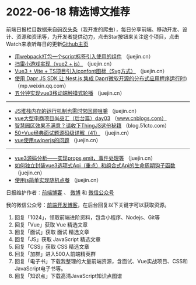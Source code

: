 # 2022-06-18 精选博文推荐

前端日报栏目数据来自[码农头条](http://hao.caibaojian.com.cn/)（我开发的爬虫），每日分享前端、移动开发、设计、资源和资讯等，为开发者提供动力，点击Star按钮来关注这个项目，点击Watch来收听每日的更新[Github主页](https://github.com/kujian/frontendDaily)
* [用webpack打包一个script标签引入使用的组件](https://juejin.cn/post/7110114091108139044) （juejin.cn）
* [扫雷小游戏实现（vue2 + js）](https://juejin.cn/post/7110113661351362596) （juejin.cn）
* [Vue3 + Vite + TS项目引入iconfont图标（Svg方式）](https://juejin.cn/post/7110099190247587854) （juejin.cn）
* [使用 Dapr JS SDK 让 Nest.js 集成 Dapr(微软开源的分布式应用程序运行时)](https://mp.weixin.qq.com/s?__biz=MzA4Mzc4NTE5MQ==&mid=2692296229&idx=1&sn=85a0c2afb4bbca843b4a5b855822e516) （mp.weixin.qq.com）
* [五分钟实现vue3移动端触摸式轮播](https://juejin.cn/post/7110094400612483079) （juejin.cn）

***
* [JS堆栈内存的运行机制也需时常回顾咀嚼](https://juejin.cn/post/7110225928067743751) （juejin.cn）
* [vue大型电商项目尚品汇（后台篇）day03](https://www.cnblogs.com/heymar/p/16387208.html) （www.cnblogs.com）
* [智慧园区效果不满意？请收下ThingJS这份秘籍](https://blog.51cto.com/u_15159105/5391188) （blog.51cto.com）
* [50+Vue经典面试题源码级详解（41）](https://juejin.cn/post/7110137640011169799) （juejin.cn）
* [vue使用swiperjs的问题](https://juejin.cn/post/7110108160718798856) （juejin.cn）

***
* [vue3源码分析——实现props,emit，事件处理等](https://juejin.cn/post/7110133885140221989) （juejin.cn）
* [如何独立封装vue3选项式Api（重点）和组合式Api的生命周期钩子函数](https://juejin.cn/post/7110126042068549645) （juejin.cn）
* [使用js简单实现随机点餐](https://juejin.cn/post/7110123016838709279) （juejin.cn）

日报维护作者：[前端博客](http://caibaojian.com.cn/) 、 [微博](http://weibo.com/kujian) 和 [微信公众号](https://open.weixin.qq.com/qr/code?username=caibaojian_com)

我的微信公众号：[前端开发博客](https://open.weixin.qq.com/qr/code?username=caibaojian_com)，在后台回复以下关键字可以获取资源。

1. 回复「1024」，领取前端进阶资料，包含小程序、Nodejs、Git等
2. 回复「Vue」获取 Vue 精选文章
3. 回复「面试」获取 面试 精选文章
4. 回复「JS」获取 JavaScript 精选文章
5. 回复「CSS」获取 CSS 精选文章
6. 回复「加群」进入500人前端精英群
7. 回复「电子书」下载我整理的大量前端资源，含面试、Vue实战项目、CSS和JavaScript电子书等。
8. 回复「知识点」下载高清JavaScript知识点图谱